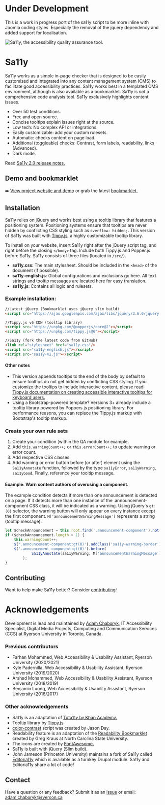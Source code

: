 # Under Development
This is a work in progress port of the sa11y script to be more inline with Joomla coding styles. Especially the removal of the jquery dependency and added support for localisation.


![Sa11y, the accessibility quality assurance tool.](https://ryersondmp.github.io/sa11y/assets/images/github-banner.png)

# Sa11y
Sa11y works as a simple in-page checker that is designed to be easily customized and integrated into any content management system (CMS) to facilitate good accessibility practices. Sa11y works best in a templated CMS environment, although is also available as a bookmarklet. Sa11y is _not_ a comprehensive code analysis tool. Sa11y exclusively highlights content issues.
- Over 50 test conditions.
- Free and open source.
- Concise tooltips explain issues right at the source.
- Low tech: No complex API or integrations.
- Easily customizable: add your custom rulesets.
- Automatic: checks content on page load.
- Additional (toggleable) checks: Contrast, form labels, readability, links (Advanced).
- Dark mode.

Read [Sa11y 2.0 release notes.](https://github.com/ryersondmp/sa11y/releases/tag/2.0)

## Demo and bookmarklet 
:arrow_right: [View project website and demo](https://ryersondmp.github.io/sa11y/) or grab the latest [bookmarklet.](https://ryersondmp.github.io/sa11y/#install)

## Installation
Sa11y relies on jQuery and works best using a tooltip library that features a positioning system. Positioning systems ensure that tooltips are never hidden by conflicting CSS styling such as `overflow: hidden;`. This version of Sa11y was built with [Tippy.js](https://github.com/atomiks/tippyjs), a highly customizable tooltip library.

To install on your website, insert Sa11y right after the jQuery script tag, and right before the closing `</body>` tag. Include both Tippy.js and Popper.js before Sa11y. Sa11y consists of three files (located in `/src/`).

- **sa11y.css**: The main stylesheet. Should be included in the `<head>` of the document (if possible).
- **sa11y-english.js**: Global configurations and exclusions go here. All text strings and tooltip messages are located here for easy translation.
- **sa11y.js**: Contains all logic and rulesets.

### Example installation:
```html
//Latest jQuery (Bookmarklet uses jQuery slim build)
<script src="https://ajax.googleapis.com/ajax/libs/jquery/3.6.0/jquery.slim.min.js"></script>

//Tippy.js v6 CDN (tooltip library)
<script src="https://unpkg.com/@popperjs/core@2"></script>
<script src="https://unpkg.com/tippy.js@6"></script>

//Sa11y (fork the latest code from GitHub)
<link rel="stylesheet" href="sa11y.css"/>
<script src="sa11y-english.js"></script>
<script src="sa11y-v2.js"></script>
```

#### Other notes
- This version appends tooltips to the end of the body by default to ensure tooltips do not get hidden by conflicting CSS styling. If you customize the tooltips to include interactive content, please read [Tippy.js documentation on creating accessible interactive tooltips for keyboard users.](https://atomiks.github.io/tippyjs/v6/accessibility/#interactivity)
- Using a Bootstrap-powered template? Versions 3+ already include a tooltip library powered by Poppers.js positioning library. For performance reasons, you can replace the Tippy.js markup with Bootstrap's tooltip markup.

### Create your own rule sets
1. Create your condition (within the QA module for example.
2. Add `this.warningCount++;` or `this.errorCount++;` to update warning or error count.
3. Add respective CSS classes.
4. Add warning or error button before (or after) element using the `Sa11yAnnotate` function, followed by the type `sa11yError`, `sa11yWarning`, `sa11yGood`. Finally, reference your tooltip message.

#### Example: Warn content authors of overusing a component.
The example condition detects if more than one announcement is detected on a page. If it detects more than one instance of the .announcement-component CSS class, it will be indicated as a warning. Using jQuery's `gt:(0)` selector, the warning button will only appear on every instance except the first component. `M['announcementWarningMessage']` represents a string (tooltip message).

```javascript
let $checkAnnouncement = this.root.find('.announcement-component').not(this.containerIgnore);
if ($checkAnnouncement.length > 1) {
    this.warningCount++;
    $('.announcement-component:gt(0)').addClass('sa11y-warning-border');
    $('.announcement-component:gt(0)').before(
            Sa11yAnnotate(sa11yWarning, M['announcementWarningMessage'])
        );
}
```

## Contributing
Want to help make Sa11y better? Consider [contributing](https://github.com/ryersondmp/sa11y/blob/master/CONTRIBUTING.md)!

# Acknowledgements
Development is lead and maintained by [Adam Chaboryk](https://github.com/adamchaboryk), IT Accessibility Specialist, Digital Media Projects, Computing and Communication Services (CCS) at Ryerson University in Toronto, Canada. 

### Previous contributors
- Farhan Mohammed, Web Accessibility &amp; Usability Assistant, Ryerson University (2020/2021)
- Kyle Padernilla, Web Accessibility &amp; Usability Assistant, Ryerson University (2019/2020)
- Arshad Mohammed, Web Accessibility &amp; Usability Assistant, Ryerson University (2018/2019)
- Benjamin Luong, Web Accessibility &amp; Usability Assistant, Ryerson University (2016/2017)

### Other acknowledgements
- Sa11y is an adaptation of [Tota11y by Khan Academy.](https://github.com/Khan/tota11y)
- Tooltip library by [Tippy.js](https://github.com/atomiks/tippyjs)
- [color-contrast](https://github.com/jasonday/color-contrast) script was created by Jason Day.
- Readability feature is an adaptation of the [Readability Bookmarklet](https://accessibility.oit.ncsu.edu/it-accessibility-at-nc-state/developers/tools/readability-bookmarklet/) created by Greg Kraus at North Carolina State University.
- The icons are created by [FontAwesome.](https://github.com/FortAwesome/Font-Awesome)
- Sa11y is built with jQuery (Slim build).
- John Jameson (Princeton University) maintains a fork of Sa11y called [Editoria11y](https://github.com/itmaybejj/editoria11y/) which is available as a turnkey Drupal module. Sa11y and Editoria11y share a lot of code!

## Contact
Have a question or any feedback? Submit it as an [issue](https://github.com/ryersondmp/sa11y/issues) or email: [adam.chaboryk@ryerson.ca](mailto:adam.chaboryk)
